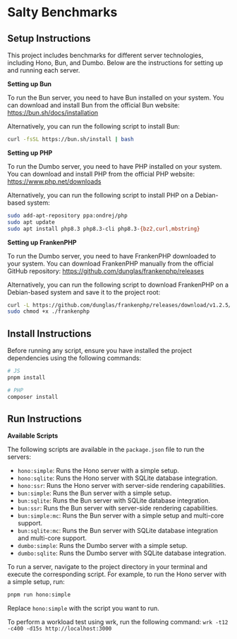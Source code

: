 # Salty Benchmarks


## Setup Instructions

This project includes benchmarks for different server technologies, including Hono, Bun, and Dumbo. Below are the instructions for setting up and running each server.

**Setting up Bun**

To run the Bun server, you need to have Bun installed on your system. You can download and install Bun from the official Bun website: https://bun.sh/docs/installation

Alternatively, you can run the following script to install Bun:

```bash
curl -fsSL https://bun.sh/install | bash
```

**Setting up PHP**

To run the Dumbo server, you need to have PHP installed on your system. You can download and install PHP from the official PHP website: https://www.php.net/downloads

Alternatively, you can run the following script to install PHP on a Debian-based system:

```bash
sudo add-apt-repository ppa:ondrej/php
sudo apt update
sudo apt install php8.3 php8.3-cli php8.3-{bz2,curl,mbstring}
```

**Setting up FrankenPHP**

To run the Dumbo server, you need to have FrankenPHP downloaded to your system. You can download FrankenPHP manually from the official GitHub repository: https://github.com/dunglas/frankenphp/releases

Alternatively, you can run the following script to download FrankenPHP on a Debian-based system and save it to the project root:

```bash
curl -L https://github.com/dunglas/frankenphp/releases/download/v1.2.5/frankenphp-linux-x86_64 -o frankenphp
sudo chmod +x ./frankenphp
```

## Install Instructions

Before running any script, ensure you have installed the project dependencies using the following commands:

```bash
# JS
pnpm install

# PHP
composer install
```

## Run Instructions

**Available Scripts**

The following scripts are available in the `package.json` file to run the servers:

* `hono:simple`: Runs the Hono server with a simple setup.
* `hono:sqlite`: Runs the Hono server with SQLite database integration.
* `hono:ssr`: Runs the Hono server with server-side rendering capabilities.
* `bun:simple`: Runs the Bun server with a simple setup.
* `bun:sqlite`: Runs the Bun server with SQLite database integration.
* `bun:ssr`: Runs the Bun server with server-side rendering capabilities.
* `bun:simple:mc`: Runs the Bun server with a simple setup and multi-core support.
* `bun:sqlite:mc`: Runs the Bun server with SQLite database integration and multi-core support.
* `dumbo:simple`: Runs the Dumbo server with a simple setup.
* `dumbo:sqlite`: Runs the Dumbo server with SQLite database integration.

To run a server, navigate to the project directory in your terminal and execute the corresponding script. For example, to run the Hono server with a simple setup, run:

```bash
pnpm run hono:simple
```

Replace `hono:simple` with the script you want to run.

To perform a workload test using wrk, run the following command: `wrk -t12 -c400 -d15s http://localhost:3000`